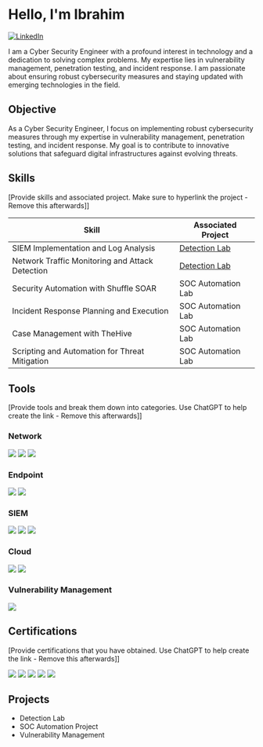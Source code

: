 # Hello, I'm Ibrahim
[![LinkedIn](https://img.shields.io/badge/LinkedIn-Connect-blue?style=flat-square&logo=linkedin)](https://linkedin.com/in/ibrahim-abdull)

I am a Cyber Security Engineer with a profound interest in technology and a dedication to solving complex problems. My expertise lies in vulnerability management, penetration testing, and incident response. I am passionate about ensuring robust cybersecurity measures and staying updated with emerging technologies in the field.

## Objective

As a Cyber Security Engineer, I focus on implementing robust cybersecurity measures through my expertise in vulnerability management, penetration testing, and incident response. My goal is to contribute to innovative solutions that safeguard digital infrastructures against evolving threats.

## Skills
[Provide skills and associated project. Make sure to hyperlink the project - Remove this afterwards]]

| Skill                                         | Associated Project         |
|-----------------------------------------------|----------------------------|
| SIEM Implementation and Log Analysis          | <a href="https://google.com">Detection Lab</a>|
| Network Traffic Monitoring and Attack Detection | <a href="https://google.com">Detection Lab</a>|
| Security Automation with Shuffle SOAR         | SOC Automation Lab|
| Incident Response Planning and Execution      | SOC Automation Lab|
| Case Management with TheHive                  | SOC Automation Lab|
| Scripting and Automation for Threat Mitigation | SOC Automation Lab|

## Tools
[Provide tools and break them down into categories. Use ChatGPT to help create the link - Remove this afterwards]]

### Network
<div>
    <img src="https://img.shields.io/badge/-Wireshark-1679A7?&style=for-the-badge&logo=Wireshark&logoColor=white" />
    <img src="https://img.shields.io/badge/-Suricata-EF3B2D?&style=for-the-badge&logo=Suricata&logoColor=white" />
    <img src="https://img.shields.io/badge/-Zeek-777BB4?&style=for-the-badge&logo=Zeek&logoColor=white" />
</div>

### Endpoint
<div>
    <img src="https://img.shields.io/badge/-Microsoft_Defender_for_Endpoint-00A4EF?&style=for-the-badge&logo=Microsoft&logoColor=white" />
    <img src="https://img.shields.io/badge/-Velociraptor-4B275F?&style=for-the-badge&logo=Velociraptor&logoColor=white" />
</div>

### SIEM
<div>
    <img src="https://img.shields.io/badge/-Microsoft_Sentinel-0078D4?&style=for-the-badge&logo=Microsoft&logoColor=white" />
    <img src="https://img.shields.io/badge/-Splunk-000000?&style=for-the-badge&logo=Splunk&logoColor=white" />
    <img src="https://img.shields.io/badge/-Elastic-005571?&style=for-the-badge&logo=Elastic&logoColor=white" />
</div>

### Cloud
<div>
    <img src="https://img.shields.io/badge/-AWS-232F3E?&style=for-the-badge&logo=Amazon%20AWS&logoColor=white" />
    <img src="https://img.shields.io/badge/-Azure-0089D6?&style=for-the-badge&logo=Microsoft%20Azure&logoColor=white" />
</div>

### Vulnerability Management
<div>
    <img src="https://img.shields.io/badge/-Nessus-339933?&style=for-the-badge&logo=Tenable&logoColor=white" />
</div>

## Certifications
[Provide certifications that you have obtained. Use ChatGPT to help create the link - Remove this afterwards]]

<div>
    <img src="https://img.shields.io/badge/-CISM-4B0082?&style=for-the-badge" />
    <img src="https://img.shields.io/badge/-CISA-000000?&style=for-the-badge" />
    <img src="https://img.shields.io/badge/-CySA+-2E8B57?&style=for-the-badge" />
    <img src="https://img.shields.io/badge/-Security%2B-FF0000?&style=for-the-badge&logo=CompTIA&logoColor=white" />
    <img src="https://img.shields.io/badge/-Network%2B-007ACC?&style=for-the-badge&logo=CompTIA&logoColor=white" />
</div>


## Projects
- Detection Lab
- SOC Automation Project
- Vulnerability Management
